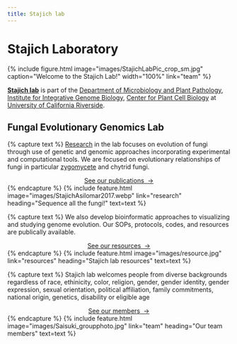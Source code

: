 ```yaml
---
title: Stajich lab
---
```


# <i class="fas fa-dna"></i>Stajich Laboratory

{%
  include figure.html
  image="images/StajichLabPic_crop_sm.jpg"
  caption="Welcome to the Stajich Lab!"
  width="100%"
  link="team"
%}


[**Stajich lab**](https://stajichlab.github.io/) is part of the [Department of Microbiology and Plant Pathology](https://microplantpath.ucr.edu), [Institute for Integrative Genome Biology](https://iigb.ucr.edu), [Center for Plant Cell Biology](https://cepceb.ucr.edu) at [University of California Riverside](https://ucr.edu). 

## Fungal Evolutionary Genomics Lab

{% capture text %}
[Research](research) in the lab focuses on evolution of fungi through use of genetic and genomic approaches incorporating experimental and computational tools. We are focused on evolutionary relationships of fungi in particular [zygomycete](http://zygolife.org/home/) and chytrid fungi. <br>

<center><a href="https://stajichlab.github.io/research/">See our publications &nbsp;→</a></center>
{% endcapture %}
{%
  include feature.html
  image="images/StajichAsilomar2017.webp"
  link="research"
  heading="Sequence all the fungi!"
  text=text
%}

{% capture text %}
We also develop bioinformatic approaches to visualizing and studying genome evolution. Our SOPs, protocols, codes, and resources are publically available. <br>


<center><a href="https://stajichlab.github.io/resources/">See our resources &nbsp;→</a></center>
{% endcapture %}
{%
  include feature.html
  image="images/resource.jpg"
  link="resources"
  heading="Stajich lab resources"
  text=text
%}

{% capture text %}
Stajich lab welcomes people from diverse backgrounds regardless of race, ethinicity, color, religion, gender, gender identity, gender expression, sexual orientation, political affiliation, family commitments, national origin, genetics, disability or eligible age  <br>


<center><a href="https://stajichlab.github.io/team/">See our members &nbsp;→</a></center>
{% endcapture %}
{%
  include feature.html
  image="images/Saisuki_groupphoto.jpg"
  link="team"
  heading="Our team members"
  text=text
%}
